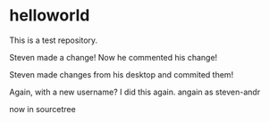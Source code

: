 # helloworld
This is a test repository.


Steven made a change! Now he commented his change!

Steven made changes from his desktop and commited them!

Again, with a new username? I did this again. angain as steven-andr

now in sourcetree
